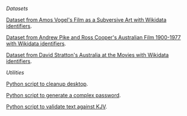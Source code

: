 *Datasets*

[Dataset from Amos Vogel's Film as a Subversive Art with Wikidata identifiers](https://github.com/paulduchesne/film-as-a-subversive-art).

[Dataset from Andrew Pike and Ross Cooper's Australian Film 1900-1977 with Wikidata identifiers](https://github.com/paulduchesne/pike-cooper).   

[Dataset from David Stratton's Australia at the Movies with Wikidata identifiers](https://github.com/paulduchesne/stratton).    

*Utilities*

[Python script to cleanup desktop](https://github.com/paulduchesne/cleaner).

[Python script to generate a complex password](https://github.com/paulduchesne/generator).

[Python script to validate text against KJV](https://github.com/paulduchesne/king-james-validator). 
















